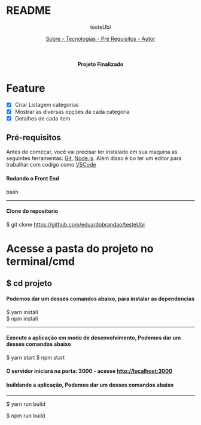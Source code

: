 # README

<P align="center"> testeUbi </p>

<p align="center">
    <a href="#sobre"> Sobre - </a>
    <a href="#tecnologias"> Tecnologias - </a>
    <a href="#pre-requisitos"> Pré Requisitos - </a>
    <a href="#autor"> Autor </a>
</p>

<br>

<h4 align="center"> Projeto Finalizado </h4>

# Feature

- [x] Criar Listagem categorias
- [x] Mostrar as diversas opções da cada categoria
- [x] Detalhes de cada item

## Pré-requisitos

Antes de começar, você vai precisar ter instalado em sua maquina as seguintes ferramentas:
[Git](https://git-scm.com), [Node.js](https://nodejs.org/en/).
Além disso é bo ter um editor para trabalhar com codigo como [VSCode](https://code.visualstudio.com/)

#### Rodando o Front End

bash

---

#### Clone do repositorio

$ git clone <https://github.com/eduardobrandao/testeUbi>

# Acesse a pasta do projeto no terminal/cmd

## $ cd projeto

#### Podemos dar um desses comandos abaixo, para instalar as dependencias

$ yarn install  
$ npm install

---

#### Execute a aplicação em modo de desenvolvimento, Podemos dar um desses comandos abaixo

$ yarn start
$ npm start

#### O servidor iniciará na porta: 3000 - acesse <http://localhost:3000>

#### buildando a aplicação, Podemos dar um desses comandos abaixo

---

$ yarn run build

$ npm run build
